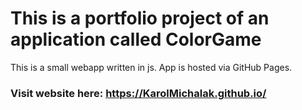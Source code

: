 # This is a portfolio project of an application called ColorGame 
This is a small webapp written in js. App is hosted via GitHub Pages. 

### Visit website here: https://KarolMichalak.github.io/